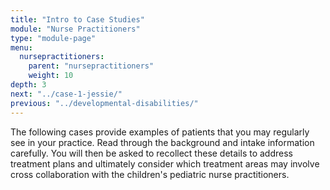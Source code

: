 ```yaml
---
title: "Intro to Case Studies"
module: "Nurse Practitioners"
type: "module-page"
menu:
  nursepractitioners:
    parent: "nursepractitioners"
    weight: 10
depth: 3
next: "../case-1-jessie/"
previous: "../developmental-disabilities/"
---
```

<div class="pageblock"><p>The following cases provide examples of patients that you may regularly see in your practice.  Read through the background and intake information carefully.  You will then be asked to recollect these details to address treatment plans and ultimately consider which treatment areas may involve cross collaboration with the children's pediatric nurse practitioners. </p>
</div>